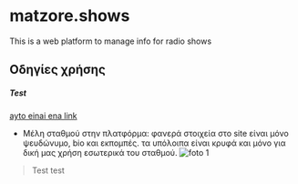 # matzore.shows
This is a web platform to manage info for radio shows
 
## Οδηγίες χρήσης

##### Test
[ayto einai ena link](http://matzore.herokuapp.com/show/20)
* Μέλη σταθμού στην πλατφόρμα: φανερά στοιχεία στο site είναι μόνο ψευδώνυμο, bio και εκπομπές. τα υπόλοιπα είναι κρυφά και μόνο για δική μας χρήση εσωτερικά του σταθμού.
![foto 1](https://storage.googleapis.com/matzore-files/photo-1488554378835-f7acf46e6c98.jpeg)


> Test test
